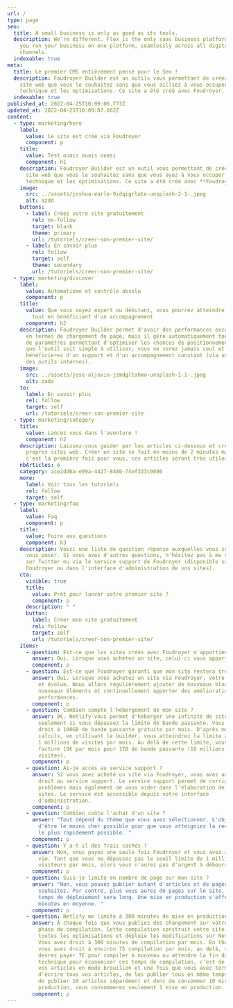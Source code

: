 ```yaml
---
url: /
type: page
seo:
  title: A small business is only as good as its tools.
  description: We’re different. Flex is the only saas business platform that lets
    you run your business on one platform, seamlessly across all digital
    channels.
  indexable: true
meta:
  title: Le premier CMS entièrement pensé pour le Seo !
  description: Foudroyer Builder est un outils vous permettant de créer autant de
    site web que vous le souhaitez sans que vous ailliez à vous occuper de la
    technique et les optimisations. Ce site a été créé avec Foudroyer.
  indexable: true
published_at: 2022-04-25T10:09:06.773Z
updated_at: 2022-04-25T10:09:07.662Z
content:
  - type: marketing/hero
    label:
      value: Ce site est créé via Foudroyer
      component: p
    title:
      value: Test ouais ouais ouasi
      component: h1
    description: Foudroyer Builder est un outil vous permettant de créer autant de
      site web que vous le souhaitez sans que vous ayez à vous occuper de la
      technique et les optimisations. Ce site a été créé avec **Foudroyer**.
    image:
      src: ../assets/joshua-earle-9idqigrlute-unsplash-2-1-.jpeg
      alt: azdd
    buttons:
      - label: Créez votre site gratuitement
        rel: no-follow
        target: blank
        theme: primary
        url: /tutoriels/creer-son-premier-site/
      - label: En savoir plus
        rel: follow
        target: self
        theme: secondary
        url: /tutoriels/creer-son-premier-site/
  - type: marketing/discover
    label:
      value: Automatisme et contrôle absolu
      component: p
    title:
      value: Que vous soyez expert ou débutant, vous pourrez atteindre les sommets
        tout en bénéficiant d'un accompagnement
      component: h2
    description: Foudroyer Builder permet d'avoir des performances exceptionnelles
      en termes de chargement de page, mais il gère automatiquement tout un tas
      de paramètres permettant d'optimiser les chances de positionnement. Bien
      que l'outil soit simple à utiliser, vous ne serez jamais seul et vous
      bénéficierez d'un support et d'un accompagnement constant (via un chat et
      des outils internes).
    image:
      src: ../assets/jose-aljovin-jzmdgltahmo-unsplash-1-1-.jpeg
      alt: zada
    to:
      label: En savoir plus
      rel: follow
      target: self
      url: /tutoriels/creer-son-premier-site
  - type: marketing/category
    title:
      value: Lancez vous dans l'aventure !
      component: h2
    description: Laissez-vous guider par les articles ci-dessous et créer vos
      propres sites web. Créer un site se fait en moins de 2 minutes mais si
      c'est la première fois pour vous, ces articles seront très utiles.
    nbArticles: 6
    category: ace2dd6a-e09a-4427-8480-74ef333c9806
    more:
      label: Voir tous les tutoriels
      rel: follow
      target: self
  - type: marketing/faq
    label:
      value: Faq
      component: p
    title:
      value: Foire aux questions
      component: h3
    description: Voici une liste de question réponse auxquelles vous seriez amener à
      vous poser. Si vous avez d'autres questions, n'hésitez pas à me contacter
      sur Twitter ou via le service support de Foudroyer (disponible sur
      Foudroyer ou dans l'interface d'administration de vos sites).
    cta:
      visible: true
      title:
        value: Prêt pour lancer votre premier site ?
        component: p
      description: " "
      button:
        label: Créer mon site gratuitement
        rel: follow
        target: self
        url: /tutoriels/creer-son-premier-site/
    items:
      - question: Est-ce que les sites créés avec Foudroyer m'appartiennent à 100% ?
        answer: Oui. Lorsque vous achetez un site, celui-ci vous appartient à vie !
        component: p
      - question: Est-ce que Foudroyer garanti que mon site restera très optimisé ?
        answer: Oui. Lorsque vous achetez un site via Foudroyer, votre site reste vivant
          et évolue. Nous allons régulièrement ajouter de nouveaux blocs, de
          nouveaux éléments et continuellement apporter des améliorations de
          performances.
        component: p
      - question: Combien compte l'hébergement de mon site ?
        answer: 0€. Netlify vous permet d'héberger une infinité de site et vous facture
          seulement si vous dépassez la limite de bande passante. Vous avez
          droit à 100GB de bande passante gratuite par mois. D'après mes
          calculs, en utilisant le builder, vous atteindrez la limite au bout de
          1 millions de visites par mois. Au delà de cette limite, vous serez
          facturé 19€ par mois pour 1TB de bande passante (10 millions de
          visites).
        component: p
      - question: Ai-je accès au service support ?
        answer: Si vous avez acheté un site via Foudroyer, vous avez automatiquement
          droit au service support. Le service support permet de corriger des
          problèmes mais également de vous aider dans l'élaboration de vos
          sites. Le service est accessible depuis votre interface
          d'administration.
        component: p
      - question: Combien coûte l'achat d'un site ?
        answer: "Tout dépend du thème que vous avez sélectionner. L'objectif reste
          d'être le moins cher possible pour que vous atteigniez la rentabilité
          le plus rapidement possible. "
        component: p
      - question: Y a-t-il des frais cachés ?
        answer: Non, vous payez une seule fois Foudroyer et vous avez accès au service à
          vie. Tant que vous ne dépassez pas le seuil limite de 1 million de
          visiteurs par mois, alors vous n'aurez pas d'argent à débourser.
        component: p
      - question: Suis-je limité en nombre de page sur mon site ?
        answer: "Non, vous pouvez publier autant d'articles et de pages que vous
          souhaitez. Par contre, plus vous aurez de pages sur le site, plus le
          temps de déploiement sera long. Une mise en production s'effectue en 3
          minutes en moyenne. "
        component: p
      - question: Netlify me limite à 300 minutes de mise en production par mois ?
        answer: À chaque fois que vous publiez des changement sur votre site, il y a une
          phase de compilation. Cette compilation construit votre site, fait
          toutes les optimisations et déploie les modifications sur Netlify.
          Vous avez droit à 300 minutes de compilation par mois. En théorie,
          vous avez droit à environ 75 compilation par mois, au delà, vous
          devrez payer 7€ pour compiler à nouveau ou attendre la fin du mois. La
          technique pour économiser ces temps de compilation, c'est de mettre
          vos articles en mode brouillon et une fois que vous avez terminé
          d'écrire tous vos articles, de les publier tous en même temps. Au lieu
          de publier 10 articles séparément et donc de consommer 10 mises en
          production, vous consommerez seulement 1 mise en production.
        component: p
---
```

